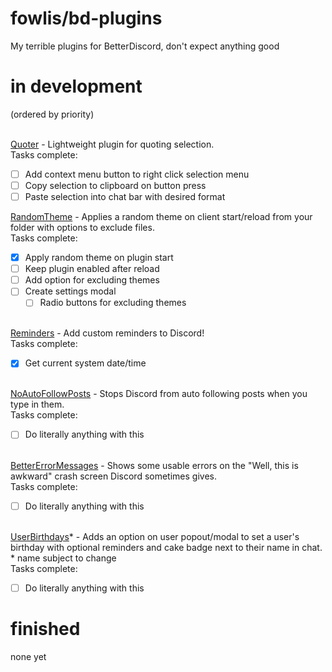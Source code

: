 # fowlis/bd-plugins

My terrible plugins for BetterDiscord, don't expect anything good

# in development
(ordered by priority)

<br><a href="https://github.com/fowlis/bd-plugins/tree/main/Quoter" target="_blank">Quoter</a> - Lightweight plugin for quoting selection.<br>
Tasks complete:
- [ ] Add context menu button to right click selection menu
- [ ] Copy selection to clipboard on button press
- [ ] Paste selection into chat bar with desired format

<a href="https://github.com/fowlis/bd-plugins/tree/main/RandomTheme" target="_blank">RandomTheme</a> - Applies a random theme on client start/reload from your folder with options to exclude files.<br>
Tasks complete:

- [x] Apply random theme on plugin start
- [ ] Keep plugin enabled after reload
- [ ] Add option for excluding themes
- [ ] Create settings modal
  - [ ] Radio buttons for excluding themes

<br><a href="https://github.com/fowlis/bd-plugins/tree/main/Reminders" target="_blank">Reminders</a> - Add custom reminders to Discord!<br>
Tasks complete:
- [x] Get current system date/time

<br><a href="https://github.com/fowlis/bd-plugins/tree/main/NoAutoFollowPosts" target="_blank">NoAutoFollowPosts</a> - Stops Discord from auto following posts when you type in them.<br>
Tasks complete:
- [ ] Do literally anything with this

<br><a href="https://github.com/fowlis/bd-plugins/tree/main/BetterErrorMessages" target="_blank">BetterErrorMessages</a> - Shows some usable errors on the "Well, this is awkward" crash screen Discord sometimes gives.<br>
Tasks complete:
- [ ] Do literally anything with this

<br><a href="https://github.com/fowlis/bd-plugins/tree/main/UserBirthdays" target="_blank">UserBirthdays</a>* - Adds an option on user popout/modal to set a user's birthday with optional reminders and cake badge next to their name in chat.<br> * name subject to change <br>
Tasks complete:
- [ ] Do literally anything with this

# finished

none yet
